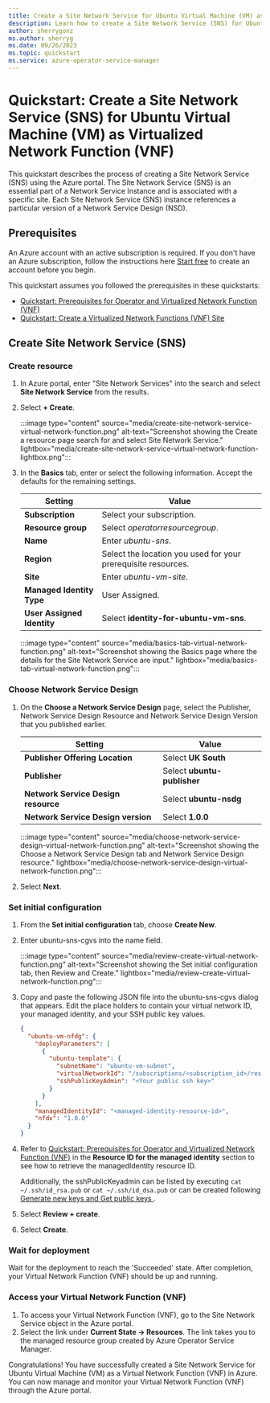 ```yaml
---
title: Create a Site Network Service for Ubuntu Virtual Machine (VM) as Virtual Network Function (VNF)
description: Learn how to create a Site Network Service (SNS) for Ubuntu Virtual Machine (VM) as Virtual Network Function (VNF)
author: sherrygonz
ms.author: sherryg
ms.date: 09/26/2023
ms.topic: quickstart
ms.service: azure-operator-service-manager
---
```


# Quickstart: Create a Site Network Service (SNS) for Ubuntu Virtual Machine (VM) as Virtualized Network Function (VNF)

This quickstart describes the process of creating a Site Network Service (SNS) using the Azure portal. The Site Network Service (SNS) is an essential part of a Network Service Instance and is associated with a specific site. Each Site Network Service (SNS) instance references a particular version of a Network Service Design (NSD).

## Prerequisites

An Azure account with an active subscription is required. If you don't have an Azure subscription, follow the instructions here [Start free](https://azure.microsoft.com/free/?WT.mc_id=A261C142F) to create an account before you begin.

This quickstart assumes you followed the prerequisites in these quickstarts:

- [Quickstart: Prerequisites for Operator and Virtualized Network Function (VNF)](quickstart-virtualized-network-function-operator.md)
- [Quickstart: Create a Virtualized Network Functions (VNF) Site](quickstart-virtualized-network-function-create-site.md)

## Create Site Network Service (SNS)

### Create resource

1. In Azure portal, enter "Site Network Services" into the search and select **Site Network Service** from the results.
1. Select **+ Create**.

   :::image type="content" source="media/create-site-network-service-virtual-network-function.png" alt-text="Screenshot showing the Create a resource page search for and select Site Network Service." lightbox="media/create-site-network-service-virtual-network-function-lightbox.png":::

1. In the **Basics** tab, enter or select the following information. Accept the defaults for the remaining settings.

   | Setting                    | Value                                                         |
   | -------------------------- | ------------------------------------------------------------- |
   | **Subscription**           | Select your subscription.                                     |
   | **Resource group**         | Select _operatorresourcegroup_.                               |
   | **Name**                   | Enter _ubuntu-sns_.                                           |
   | **Region**                 | Select the location you used for your prerequisite resources. |
   | **Site**                   | Enter _ubuntu-vm-site_.                                       |
   | **Managed Identity Type**  | User Assigned.                                                |
   | **User Assigned Identity** | Select **identity-for-ubuntu-vm-sns**.                        |

   :::image type="content" source="media/basics-tab-virtual-network-function.png" alt-text="Screenshot showing the Basics page where the details for the Site Network Service are input." lightbox="media/basics-tab-virtual-network-function.png":::

### Choose Network Service Design

1. On the **Choose a Network Service Design** page, select the Publisher, Network Service Design Resource and Network Service Design Version that you published earlier.

   | Setting                             | Value                       |
   | ----------------------------------- | --------------------------- |
   | **Publisher Offering Location**     | Select **UK South**         |
   | **Publisher**                       | Select **ubuntu-publisher** |
   | **Network Service Design resource** | Select **ubuntu-nsdg**      |
   | **Network Service Design version**  | Select **1.0.0**            |

   :::image type="content" source="media/choose-network-service-design-virtual-network-function.png" alt-text="Screenshot showing the Choose a Network Service Design tab and Network Service Design resource." lightbox="media/choose-network-service-design-virtual-network-function.png":::

1. Select **Next**.

### Set initial configuration

1. From the **Set initial configuration** tab, choose **Create New**.
1. Enter ubuntu-sns-cgvs into the name field.

   :::image type="content" source="media/review-create-virtual-network-function.png" alt-text="Screenshot showing the Set initial configuration tab, then Review and Create." lightbox="media/review-create-virtual-network-function.png":::

1. Copy and paste the following JSON file into the ubuntu-sns-cgvs dialog that appears. Edit the place holders to contain your virtual network ID, your managed identity, and your SSH public key values.

   ```json
   {
     "ubuntu-vm-nfdg": {
       "deployParameters": [
         {
           "ubuntu-template": {
             "subnetName": "ubuntu-vm-subnet",
             "virtualNetworkId": "/subscriptions/<subscription_id>/resourceGroups/<pre-requisites resource group>/providers/Microsoft.Network/virtualNetworks/ubuntu-vm-vnet",
             "sshPublicKeyAdmin": "<Your public ssh key>"
           }
         }
       ],
       "managedIdentityId": "<managed-identity-resource-id>",
       "nfdv": "1.0.0"
     }
   }
   ```

1. Refer to [Quickstart: Prerequisites for Operator and Virtualized Network Function (VNF)](quickstart-virtualized-network-function-operator.md) in the **Resource ID for the managed identity** section to see how to retrieve the managedIdentity resource ID.

   Additionally, the sshPublicKeyadmin can be listed by executing `cat ~/.ssh/id_rsa.pub` or `cat ~/.ssh/id_dsa.pub` or can be created following [Generate new keys and Get public keys ](/azure/virtual-machines/ssh-keys-portal).

1. Select **Review + create**.
1. Select **Create**.

### Wait for deployment

Wait for the deployment to reach the 'Succeeded' state. After completion, your Virtual Network Function (VNF) should be up and running.

### Access your Virtual Network Function (VNF)

1. To access your Virtual Network Function (VNF), go to the Site Network Service object in the Azure portal.
1. Select the link under **Current State -> Resources**. The link takes you to the managed resource group created by Azure Operator Service Manager.

Congratulations! You have successfully created a Site Network Service for Ubuntu Virtual Machine (VM) as a Virtual Network Function (VNF) in Azure. You can now manage and monitor your Virtual Network Function (VNF) through the Azure portal.
